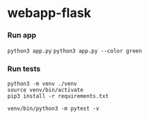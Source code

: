 # webapp-flask

### Run app
`python3 app.py`
`python3 app.py --color green`

### Run tests
```
python3 -m venv ./venv
source venv/bin/activate
pip3 install -r requirements.txt

venv/bin/python3 -m pytest -v
```
